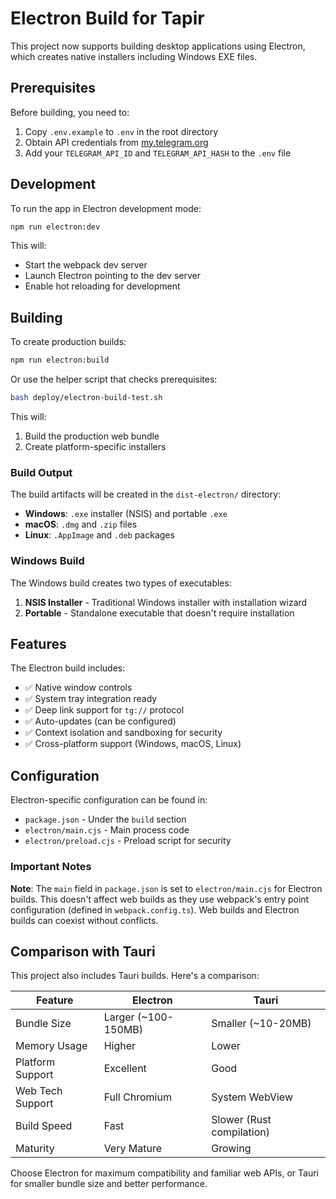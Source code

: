 # Electron Build for Tapir

This project now supports building desktop applications using Electron, which creates native installers including Windows EXE files.

## Prerequisites

Before building, you need to:

1. Copy `.env.example` to `.env` in the root directory
2. Obtain API credentials from [my.telegram.org](https://my.telegram.org)
3. Add your `TELEGRAM_API_ID` and `TELEGRAM_API_HASH` to the `.env` file

## Development

To run the app in Electron development mode:

```bash
npm run electron:dev
```

This will:
- Start the webpack dev server
- Launch Electron pointing to the dev server
- Enable hot reloading for development

## Building

To create production builds:

```bash
npm run electron:build
```

Or use the helper script that checks prerequisites:

```bash
bash deploy/electron-build-test.sh
```

This will:
1. Build the production web bundle
2. Create platform-specific installers

### Build Output

The build artifacts will be created in the `dist-electron/` directory:

- **Windows**: `.exe` installer (NSIS) and portable `.exe`
- **macOS**: `.dmg` and `.zip` files
- **Linux**: `.AppImage` and `.deb` packages

### Windows Build

The Windows build creates two types of executables:
1. **NSIS Installer** - Traditional Windows installer with installation wizard
2. **Portable** - Standalone executable that doesn't require installation

## Features

The Electron build includes:

- ✅ Native window controls
- ✅ System tray integration ready
- ✅ Deep link support for `tg://` protocol
- ✅ Auto-updates (can be configured)
- ✅ Context isolation and sandboxing for security
- ✅ Cross-platform support (Windows, macOS, Linux)

## Configuration

Electron-specific configuration can be found in:
- `package.json` - Under the `build` section
- `electron/main.cjs` - Main process code
- `electron/preload.cjs` - Preload script for security

### Important Notes

**Note**: The `main` field in `package.json` is set to `electron/main.cjs` for Electron builds. This doesn't affect web builds as they use webpack's entry point configuration (defined in `webpack.config.ts`). Web builds and Electron builds can coexist without conflicts.

## Comparison with Tauri

This project also includes Tauri builds. Here's a comparison:

| Feature | Electron | Tauri |
|---------|----------|-------|
| Bundle Size | Larger (~100-150MB) | Smaller (~10-20MB) |
| Memory Usage | Higher | Lower |
| Platform Support | Excellent | Good |
| Web Tech Support | Full Chromium | System WebView |
| Build Speed | Fast | Slower (Rust compilation) |
| Maturity | Very Mature | Growing |

Choose Electron for maximum compatibility and familiar web APIs, or Tauri for smaller bundle size and better performance.

